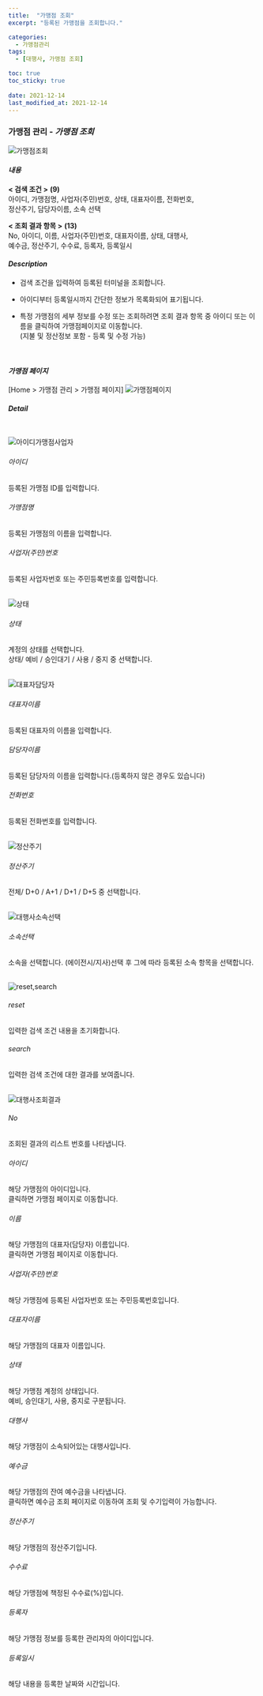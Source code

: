 ```yaml
---
title:  "가맹점 조회"
excerpt: "등록된 가맹점을 조회합니다."

categories:
  - 가맹점관리
tags:
  - [대행사, 가맹점 조회]

toc: true
toc_sticky: true
 
date: 2021-12-14
last_modified_at: 2021-12-14
---
```

### 가맹점 관리 - *가맹점 조회*
![가맹점조회](https://user-images.githubusercontent.com/95394003/145924804-3ad04042-237d-4ed1-af5f-69c381e28f7d.jpeg)

#### *내용*
**< 검색 조건 >** **(9)**
<br>아이디, 가맹점명, 사업자(주민)번호, 상태, 대표자이름, 전화번호,<br>정산주기, 담당자이름, 소속 선택

**< 조회 결과 항목 >** **(13)**
<br>No, 아이디, 이름, 사업자(주민)번호, 대표자이름, 상태, 대행사,<br>예수금, 정산주기, 수수료, 등록자, 등록일시

#### *Description*
- 검색 조건을 입력하여 등록된 터미널을 조회합니다.<br>

- 아이디부터 등록일시까지 간단한 정보가 목록화되어 표기됩니다.<br>

- 특정 가맹점의 세부 정보를 수정 또는 조회하려면 조회 결과 항목 중 아이디 또는 이름을 클릭하여 가맹점페이지로 이동합니다.**<br>**(지불 및 정산정보 포함 - 등록 및 수정 가능)
<br>

#### *가맹점 페이지*
 [Home > 가맹점 관리 > 가맹점 페이지]
![가맹점페이지](https://user-images.githubusercontent.com/95394003/145925179-55611876-ce37-4ec5-9d8d-e5f5571d27ec.jpeg)
<br>

#### *Detail*
<br>

![아이디가맹점사업자](https://user-images.githubusercontent.com/95394003/146112518-8ff9309c-a45d-4596-a1c1-64e64d521a90.jpeg) <br>
###### 아이디
등록된 가맹점 ID를 입력합니다.

###### 가맹점명
등록된 가맹점의 이름을 입력합니다.

###### 사업자(주민)번호
등록된 사업자번호 또는 주민등록번호를 입력합니다.
<br>
<br>

![상태](https://user-images.githubusercontent.com/95394003/146114750-edd257df-fd47-466e-b0a1-4751523fa8a1.jpeg)<br>
###### 상태
계정의 상태를 선택합니다. <br>
상태/ 예비 / 승인대기 / 사용 / 중지 중 선택합니다.
<br>
<br>

![대표자담당자](https://user-images.githubusercontent.com/95394003/146112941-83cdaa8f-e2fe-47a0-8efc-a7bacf4831c3.jpeg)
###### 대표자이름
등록된 대표자의 이름을 입력합니다.

###### 담당자이름
등록된 담당자의 이름을 입력합니다.(등록하지 않은 경우도 있습니다)

###### 전화번호
등록된 전화번호를 입력합니다.
<br>
<br>

![정산주기](https://user-images.githubusercontent.com/95394003/146113348-cbe31c00-e08b-4e43-8e6e-92b0e4f1ec94.jpeg) <br>
###### 정산주기
전체/ D+0 / A+1 / D+1 / D+5 중 선택합니다.
<br>
<br>

![대행사소속선택](https://user-images.githubusercontent.com/95394003/146113804-6cc2322c-260b-492d-8ca2-ee29c5013cc5.jpeg)
###### 소속선택
소속을 선택합니다. (에이전시/지사)선택 후 그에 따라 등록된 소속 항목을 선택합니다.
<br>
<br>

![reset,search](https://user-images.githubusercontent.com/95394003/145962859-5a6bdfe6-eae1-4270-a66f-7301f41da9e7.jpeg)
###### reset
입력한 검색 조건 내용을 초기화합니다.
###### search
입력한 검색 조건에 대한 결과를 보여줍니다.
<br>
<br>

![대행사조회결과](https://user-images.githubusercontent.com/95394003/146122595-29277e99-3c42-473c-80e6-49b7745d181d.jpeg)
###### No
조회된 결과의 리스트 번호를 나타냅니다.
###### 아이디
해당 가맹점의 아이디입니다.<br>클릭하면 가맹점 페이지로 이동합니다.
###### 이름
해당 가맹점의 대표자(담당자) 이름입니다.<br>클릭하면 가맹점 페이지로 이동합니다.
###### 사업자(주민)번호
해당 가맹점에 등록된 사업자번호 또는 주민등록번호입니다.
###### 대표자이름
해당 가맹점의 대표자 이름입니다.
###### 상태
해당 가맹점 계정의 상태입니다. <br>예비, 승인대기, 사용, 중지로 구분됩니다.
###### 대행사
해당 가맹점이 소속되어있는 대행사입니다.
###### 예수금
해당 가맹점의 잔여 예수금을 나타냅니다.<br>클릭하면 예수금 조회 페이지로 이동하여 조회 및 수기입력이 가능합니다.
###### 정산주기
해당 가맹점의 정산주기입니다.
###### 수수료
해당 가맹점에 책정된 수수료(%)입니다.
###### 등록자
해당 가맹점 정보를 등록한 관리자의 아이디입니다.
###### 등록일시
해당 내용을 등록한 날짜와 시간입니다.







